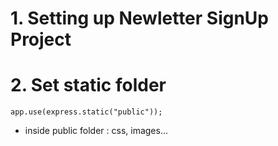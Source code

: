 # 1. Setting up Newletter SignUp Project
  
# 2. Set static folder
```
app.use(express.static("public"));
```
  - inside public folder : css, images...
